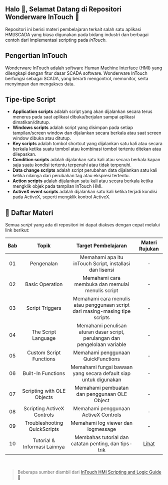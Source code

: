 ## Halo 👋, Selamat Datang di Repositori Wonderware InTouch  🎉

Repositori ini berisi materi pembelajaran terkait salah satu aplikasi HMI/SCADA yang biasa digunakan pada bidang industri dan berbagai contoh dari implementasi scripting pada _inTouch._

## Pengertian InTouch

Wonderware InTouch adalah software Human Machine Interface (HMI) yang dilengkapi dengan fitur dasar SCADA software. Wonderware InTouch berfungsi sebagai SCADA, yang berarti mengontrol, memonitor, serta menyimpan dan mengakses data.

## Tipe-tipe Script
- <b>Application scripts</b> adalah script yang akan dijalankan secara terus menerus pada saat aplikasi dibuka/berjalan sampai aplikasi dimatikan/ditutup.
- <b>Windows scripts</b> adalah script yang disimpan pada setiap tampilan/screen window dan dijalankan secara berkala atau saat screen window dibuka atau ditutup.
- <b>Key scripts</b> adalah tombol shortcut yang dijalankan satu kali atau secara berkala ketika suatu tombol atau kombinasi tombol tertentu ditekan atau dilepaskan.
- <b>Condition scripts</b> adalah dijalankan satu kali atau secara berkala kapan saja suatu kondisi tertentu terpenuhi atau tidak terpenuhi.
- <b>Data change scripts</b> adalah script perubahan data dijalankan satu kali ketika nilainya dari perubahan tag atau ekspresi tertentu.
- <b>Action scripts</b> adalah dijalankan satu kali atau secara berkala ketika mengklik objek pada tampilan InTouch HMI.
- <b>ActiveX event scripts</b> adalah dijalankan satu kali ketika terjadi kondisi pada ActiveX, seperti mengklik kontrol ActiveX.


## :bookmark_tabs: Daftar Materi

Semua _script_ yang ada di repositori ini dapat diakses dengan cepat melalui link berikut:

| Bab     |              Topik               |                                  Target Pembelajaran                                  |            Materi Rujukan            |
| :-----: | :------------------------------: | :-----------------------------------------------------------------------------------: | :----------------------------------: |
|   01    | Pengenalan                       | Memahami apa itu inTouch Script, installasi dan lisensi                               | -                                    |
|   02    | Basic Operation                  | Memahami cara membuka dan memulai menulis script                                      | -                                    |
|   03    | Script Triggers                  | Memahami cara menulis atau penggunaan script dari masing-masing tipe scripts          | -                                    |
|   04    | The Script Language              | Memahami penulisan aturan dasar script, perulangan dan pengelolaan variable           | -                                    |
|   05    | Custom Script Functions          | Memahami penggunaan QuickFunctions                                                    | -                                    |
|   06    | Built-In Functions               | Memahami fungsi bawaan yang secara default siap untuk digunakan                       | -                                    |
|   07    | Scripting with OLE Objects       | Memahami pembuatan dan penggunaan OLE Object                                          | -                                    |
|   08    | Scripting ActiveX Controls       | Memahami penggunaan ActiveX Controls                                                  | -                                    |
|   09    | Troubleshooting QuickScripts     | Memahami log viewer dan logmessage                                                    | -                                    |
|   10    | Tutorial & Informasi Lainnya     | Membahas tutorial dan catatan penting, dan tips-trik                                  | [Lihat](10_Informasi_Tambahan)       |

<br />

> Beberapa sumber diambil dari [InTouch HMI Scripting and Logic Guide](https://cdn.logic-control.com/media/ITScriptsAndLogic.pdf) 🤩
